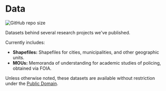 # Data

![GitHub repo size](https://img.shields.io/github/repo-size/uchicago-justice-project/data)

Datasets behind several research projects we've published.

Currently includes:

* **Shapefiles:**  Shapefiles for cities, municipalities, and other geographic units.
* **MOUs:** Memoranda of understanding for academic studies of policing, obtained via FOIA.

Unless otherwise noted, these datasets are available without restriction under the [Public Domain](https://creativecommons.org/publicdomain/mark/1.0/).
